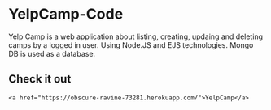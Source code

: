 # YelpCamp-Code
Yelp Camp is a web application about
listing, creating, updaing and deleting 
camps by a logged in user. 
Using Node.JS and EJS technologies.
Mongo DB is used as a database.
## Check it out
```
<a href="https://obscure-ravine-73281.herokuapp.com/">YelpCamp</a>
```
